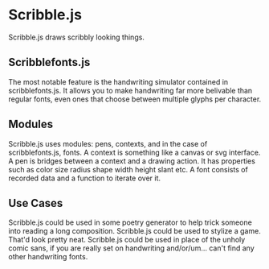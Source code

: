 Scribble.js
===========
Scribble.js draws scribbly looking things. 

Scribblefonts.js
----------------
The most notable feature is the handwriting simulator contained in scribblefonts.js. It allows you to make handwriting far more belivable than regular fonts, even ones that choose between multiple glyphs per character.

Modules
-------
Scribble.js uses modules: pens, contexts, and in the case of scribblefonts.js, fonts. 
A context is something like a canvas or svg interface. 
A pen is bridges between a context and a drawing action. It has properties such as color size radius shape width height slant etc.
A font consists of recorded data and a function to iterate over it.

Use Cases
---------
Scribble.js could be used in some poetry generator to help trick someone into reading a long composition.
Scribble.js could be used to stylize a game. That'd look pretty neat.
Scribble.js could be used in place of the unholy comic sans, if you are really set on handwriting and/or/um... can't find any other handwriting fonts.
